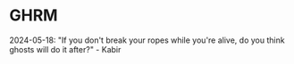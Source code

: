 # GHRM

2024-05-18: "If you don't break your ropes while you're alive, do you think ghosts will do it after?" - Kabir